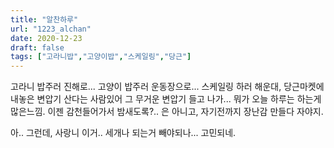 ```yaml
---
title: "알찬하루"
url: "1223_alchan"
date: 2020-12-23
draft: false
tags: ["고라니밥","고양이밥","스케일링","당근"]
---
```

고라니 밥주러 진해로... 고양이 밥주러 운동장으로... 스케일링 하러 해운대, 당근마켓에 내놓은 변압기 산다는 사람있어 그 무거운 변압기 들고 나가... 뭐가 오늘 하루는 하는게 많은느낌. 이젠 감천들어가서 밤새도록?.. 은 아니고, 자기전까지 장난감 만들다 자야지.

아.. 그런데, 사랑니 이거.. 세개나 되는거 빼야되나... 고민되네.
